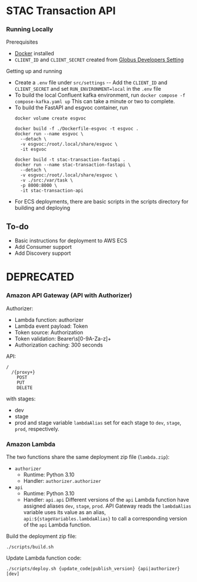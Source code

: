 # STAC Transaction API

### Running Locally
Prerequisites
- [Docker](https://www.docker.com/) installed
- `CLIENT_ID` and `CLIENT_SECRET` created from [Globus Developers Setting](https://app.globus.org/settings/developers)

Getting up and running
- Create a `.env` file under `src/settings`
-- Add the `CLIENT_ID` and `CLIENT_SECRET` and set `RUN_ENVIRONMENT=local` in the `.env` file
- To build the local Confluent kafka environment, run `docker compose -f compose-kafka.yaml up` This can take a minute or two to complete.
- To build the FastAPI and esgvoc container, run
    ```
    docker volume create esgvoc
    
    docker build -f ./Dockerfile-esgvoc -t esgvoc .
    docker run --name esgvoc \
      --detach \
      -v esgvoc:/root/.local/share/esgvoc \
      -it esgvoc

    docker build -t stac-transaction-fastapi .
    docker run --name stac-transaction-fastapi \
      --detach \
      -v esgvoc:/root/.local/share/esgvoc \
      -v ./src:/var/task \
      -p 8000:8000 \
      -it stac-transaction-api
    ```
- For ECS deployments, there are basic scripts in the scripts directory for building and deploying

## To-do
- Basic instructions for deployment to AWS ECS
- Add Consumer support
- Add Discovery support

# DEPRECATED
### Amazon API Gateway (API with Authorizer)

Authorizer:
 - Lambda function: authorizer
 - Lambda event payload: Token
 - Token source: Authorization
 - Token validation: Bearer\s[0-9A-Za-z]+
 - Authorization caching: 300 seconds

API:
```
/
  /{proxy+}
    POST
    PUT
    DELETE
```
with stages:
 - dev
 - stage
 - prod
and stage variable `lambdaAlias` set for each stage to `dev`, `stage`, `prod`, respectively.

### Amazon Lambda

The two functions share the same deployment zip file (`lambda.zip`):
 - `authorizer`
   - Runtime: Python 3.10
   - Handler: `authorizer.authorizer`
 - `api`
   - Runtime: Python 3.10
   - Handler: `api.api`
Different versions of the `api` Lambda function have assigned aliases `dev`, `stage`, `prod`.
API Gateway reads the `lambdaAlias` variable uses its value as an alias, `api:${stageVariables.lambdaAlias}` to call a corresponding version of the `api` Lambda function.

Build the deployment zip file:
```
./scripts/build.sh
```

Update Lambda function code:
```
./scripts/deploy.sh {update_code|publish_version} {api|authorizer} [dev]
```
